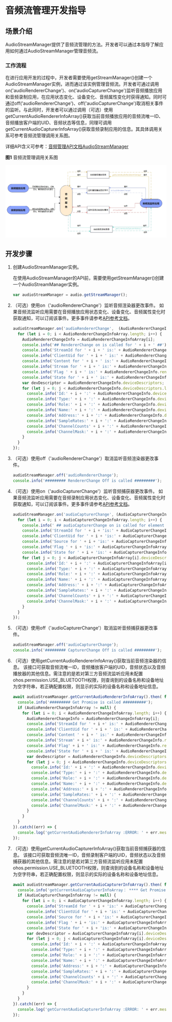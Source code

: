 # 音频流管理开发指导

## 场景介绍

AudioStreamManager提供了音频流管理的方法。开发者可以通过本指导了解应用如何通过AudioStreamManager管理音频流。

### 工作流程

在进行应用开发的过程中，开发者需要使用getStreamManager()创建一个AudioStreamManager实例，进而通过该实例管理音频流。开发者可通过调用on('audioRendererChange')、on('audioCapturerChange')监听音频播放应用和音频录制应用，在应用状态变化、设备变化、音频属性变化时获得通知。同时可通过off('audioRendererChange')、off('audioCapturerChange')取消相关事件的监听。与此同时，开发者可以通过调用（可选）使用getCurrentAudioRendererInfoArray()获取当前音频播放应用的音频流唯一ID、音频播放客户端的UID、音频状态等信息，同理可调用getCurrentAudioCapturerInfoArray()获取音频录制应用的信息。其具体调用关系可参考音频流管理调用关系图。

详细API含义可参考：[音频管理API文档AudioStreamManager](../reference/apis/js-apis-audio.md#audiostreammanager9)

**图1** 音频流管理调用关系图

![](figures/zh-ch_image_audio_stream_manager.png)

## 开发步骤

1. 创建AudioStreamManager实例。

   在使用AudioStreamManager的API前，需要使用getStreamManager()创建一个AudioStreamManager实例。

   ```js
   var audioStreamManager = audio.getStreamManager();
   ```

2. （可选）使用on（'audioRendererChange'）监听音频渲染器更改事件。
如果音频流监听应用需要在音频播放应用状态变化、设备变化、音频属性变化时获取通知，可以订阅该事件。更多事件请参考[API参考文档](../reference/apis/js-apis-audio.md)。

   ```js
   audioStreamManager.on('audioRendererChange',  (AudioRendererChangeInfoArray) => {
     for (let i = 0; i < AudioRendererChangeInfoArray.length; i++) {
       AudioRendererChangeInfo = AudioRendererChangeInfoArray[i];
       console.info('## RendererChange on is called for ' + i + ' ##');
       console.info('StreamId for ' + i + ' is:' + AudioRendererChangeInfo.streamId);
       console.info('ClientUid for ' + i + ' is:' + AudioRendererChangeInfo.clientUid);
       console.info('Content for ' + i + ' is:' + AudioRendererChangeInfo.rendererInfo.content);
       console.info('Stream for ' + i + ' is:' + AudioRendererChangeInfo.rendererInfo.usage);
       console.info('Flag ' + i + ' is:' + AudioRendererChangeInfo.rendererInfo.rendererFlags);
       console.info('State for ' + i + ' is:' + AudioRendererChangeInfo.rendererState);  
       var devDescriptor = AudioRendererChangeInfo.deviceDescriptors;
       for (let j = 0; j < AudioRendererChangeInfo.deviceDescriptors.length; j++) {
         console.info('Id:' + i + ':' + AudioRendererChangeInfo.deviceDescriptors[j].id);
         console.info('Type:' + i + ':' + AudioRendererChangeInfo.deviceDescriptors[j].deviceType);
         console.info('Role:' + i + ':' + AudioRendererChangeInfo.deviceDescriptors[j].deviceRole);
         console.info('Name:' + i + ':' + AudioRendererChangeInfo.deviceDescriptors[j].name);
         console.info('Address:' + i + ':' + AudioRendererChangeInfo.deviceDescriptors[j].address);
         console.info('SampleRates:' + i + ':' + AudioRendererChangeInfo.deviceDescriptors[j].sampleRates[0]);
         console.info('ChannelCounts' + i + ':' + AudioRendererChangeInfo.deviceDescriptors[j].channelCounts[0]);
         console.info('ChannelMask:' + i + ':' + AudioRendererChangeInfo.deviceDescriptors[j].channelMasks);
       }
     }
   });
   ```

3. （可选）使用off（'audioRendererChange'）取消监听音频渲染器更改事件。

   ```js
   audioStreamManager.off('audioRendererChange');
   console.info('######### RendererChange Off is called #########');
   ```   

4. （可选）使用on（'audioCapturerChange'）监听音频捕获器更改事件。
如果音频流监听应用需要在音频录制应用状态变化、设备变化、音频属性变化时获取通知，可以订阅该事件。更多事件请参考[API参考文档](../reference/apis/js-apis-audio.md)。

   ```js
   audioStreamManager.on('audioCapturerChange', (AudioCapturerChangeInfoArray) =>  {
     for (let i = 0; i < AudioCapturerChangeInfoArray.length; i++) {
       console.info(' ## audioCapturerChange on is called for element ' + i + ' ##');
       console.info('StreamId for ' + i + 'is:' + AudioCapturerChangeInfoArray[i].streamId);
       console.info('ClientUid for ' + i + 'is:' + AudioCapturerChangeInfoArray[i].clientUid);
       console.info('Source for ' + i + 'is:' + AudioCapturerChangeInfoArray[i].capturerInfo.source);
       console.info('Flag ' + i + 'is:' + AudioCapturerChangeInfoArray[i].capturerInfo.capturerFlags);
       console.info('State for ' + i + 'is:' + AudioCapturerChangeInfoArray[i].capturerState);  
       for (let j = 0; j < AudioCapturerChangeInfoArray[i].deviceDescriptors.length; j++) {
         console.info('Id:' + i + ':' + AudioCapturerChangeInfoArray[i].deviceDescriptors[j].id);
         console.info('Type:' + i + ':' + AudioCapturerChangeInfoArray[i].deviceDescriptors[j].deviceType);
         console.info('Role:' + i + ':' + AudioCapturerChangeInfoArray[i].deviceDescriptors[j].deviceRole);
         console.info('Name:' + i + ':' + AudioCapturerChangeInfoArray[i].deviceDescriptors[j].name);
         console.info('Address:' + i + ':' + AudioCapturerChangeInfoArray[i].deviceDescriptors[j].address);
         console.info('SampleRates:' + i + ':' + AudioCapturerChangeInfoArray[i].deviceDescriptors[j].sampleRates[0]);
         console.info('ChannelCounts' + i + ':' + AudioCapturerChangeInfoArray[i].deviceDescriptors[j].channelCounts[0]);
         console.info('ChannelMask:' + i + ':' + AudioCapturerChangeInfoArray[i].deviceDescriptors[j].channelMasks);
       }
     }
   });
   ```  

5. （可选）使用off（'audioCapturerChange'）取消监听音频捕获器更改事件。

   ```js
   audioStreamManager.off('audioCapturerChange');
   console.info('######### CapturerChange Off is called #########');
   ```  

6. （可选）使用getCurrentAudioRendererInfoArray()获取当前音频渲染器的信息。
该接口可获取音频流唯一ID，音频播放客户端的UID，音频状态以及音频播放器的其他信息。需注意的是若对第三方音频流监听应用未配置ohos.permission.USE_BLUETOOTH权限，则查询到的设备名称和设备地址为空字符串，若正确配置权限，则显示的实际的设备名称和设备地址信息。
   
   ```js
   await audioStreamManager.getCurrentAudioRendererInfoArray().then( function (AudioRendererChangeInfoArray) {
     console.info('######### Get Promise is called ##########');
     if (AudioRendererChangeInfoArray != null) {
       for (let i = 0; i < AudioRendererChangeInfoArray.length; i++) {
         AudioRendererChangeInfo = AudioRendererChangeInfoArray[i];
         console.info('StreamId for ' + i +' is:' + AudioRendererChangeInfo.streamId);
         console.info('ClientUid for ' + i + ' is:' + AudioRendererChangeInfo.clientUid);
         console.info('Content ' + i + ' is:' + AudioRendererChangeInfo.rendererInfo.content);
         console.info('Stream' + i +' is:' + AudioRendererChangeInfo.rendererInfo.usage);
         console.info('Flag' + i + ' is:' + AudioRendererChangeInfo.rendererInfo.rendererFlags); 
         console.info('State for ' + i + ' is:' + AudioRendererChangeInfo.rendererState);  
         var devDescriptor = AudioRendererChangeInfo.deviceDescriptors;
         for (let j = 0; j < AudioRendererChangeInfo.deviceDescriptors.length; j++) {
           console.info('Id:' + i + ':' + AudioRendererChangeInfo.deviceDescriptors[j].id);
           console.info('Type:' + i + ':' + AudioRendererChangeInfo.deviceDescriptors[j].deviceType);
           console.info('Role:' + i + ':' + AudioRendererChangeInfo.deviceDescriptors[j].deviceRole);
           console.info('Name:' + i + ':' + AudioRendererChangeInfo.deviceDescriptors[j].name);
           console.info('Address:' + i + ':' + AudioRendererChangeInfo.deviceDescriptors[j].address);
           console.info('SampleRates:' + i + ':' + AudioRendererChangeInfo.deviceDescriptors[j].sampleRates[0]);
           console.info('ChannelCounts' + i + ':' + AudioRendererChangeInfo.deviceDescriptors[j].channelCounts[0]);
           console.info('ChannelMask:' + i + ':' + AudioRendererChangeInfo.deviceDescriptors[j].channelMasks);
         }
       }
     }
   }).catch((err) => {
     console.log('getCurrentAudioRendererInfoArray :ERROR: ' + err.message);
   });
   ``` 

7. （可选）使用getCurrentAudioCapturerInfoArray()获取当前音频捕获器的信息。
该接口可获取音频流唯一ID，音频录制客户端的UID，音频状态以及音频捕获器的其他信息。需注意的是若对第三方音频流监听应用未配置ohos.permission.USE_BLUETOOTH权限，则查询到的设备名称和设备地址为空字符串，若正确配置权限，则显示的实际的设备名称和设备地址信息。
   
   ```js
   await audioStreamManager.getCurrentAudioCapturerInfoArray().then( function (AudioCapturerChangeInfoArray) {
     console.info('getCurrentAudioCapturerInfoArray： **** Get Promise Called ****');
     if (AudioCapturerChangeInfoArray != null) {
       for (let i = 0; i < AudioCapturerChangeInfoArray.length; i++) {
         console.info('StreamId for ' + i + 'is:' + AudioCapturerChangeInfoArray[i].streamId);
         console.info('ClientUid for ' + i + 'is:' + AudioCapturerChangeInfoArray[i].clientUid);
         console.info('Source for ' + i + 'is:' + AudioCapturerChangeInfoArray[i].capturerInfo.source);
         console.info('Flag ' + i + 'is:' + AudioCapturerChangeInfoArray[i].capturerInfo.capturerFlags);
         console.info('State for ' + i + 'is:' + AudioCapturerChangeInfoArray[i].capturerState);  
         var devDescriptor = AudioCapturerChangeInfoArray[i].deviceDescriptors;
         for (let j = 0; j < AudioCapturerChangeInfoArray[i].deviceDescriptors.length; j++) {
           console.info('Id:' + i + ':' + AudioCapturerChangeInfoArray[i].deviceDescriptors[j].id);
           console.info('Type:' + i + ':' + AudioCapturerChangeInfoArray[i].deviceDescriptors[j].deviceType);
           console.info('Role:' + i + ':' + AudioCapturerChangeInfoArray[i].deviceDescriptors[j].deviceRole);
           console.info('Name:' + i + ':' + AudioCapturerChangeInfoArray[i].deviceDescriptors[j].name)
           console.info('Address:' + i + ':' + AudioCapturerChangeInfoArray[i].deviceDescriptors[j].address);
           console.info('SampleRates:' + i + ':' + AudioCapturerChangeInfoArray[i].deviceDescriptors[j].sampleRates[0]);
           console.info('ChannelCounts' + i + ':' + AudioCapturerChangeInfoArray[i].deviceDescriptors[j].channelCounts[0]);
           console.info('ChannelMask:' + i + ':' + AudioCapturerChangeInfoArray[i].deviceDescriptors[j].channelMasks);
         }
       }
     }
   }).catch((err) => {
     console.log('getCurrentAudioCapturerInfoArray :ERROR: ' + err.message);
   });
   ```      